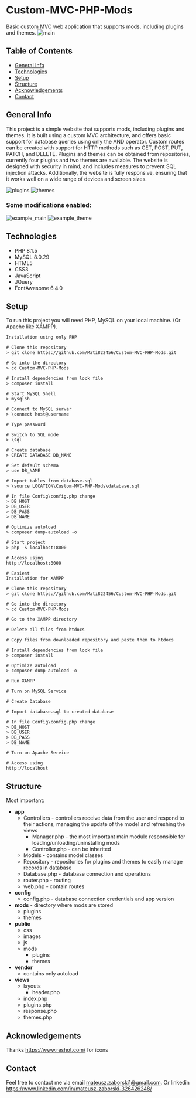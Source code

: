 # Custom-MVC-PHP-Mods
Basic custom MVC web application that supports mods, including plugins and themes.
![main](https://user-images.githubusercontent.com/103435077/233659091-25386326-68cf-43bd-93c0-ed0196ee81b6.png)

## Table of Contents
* [General Info](#general-info)
* [Technologies](#technologies)
* [Setup](#setup)
* [Structure](#structure)
* [Acknowledgements](#acknowledgements)
* [Contact](#contact)

## General Info
This project is a simple website that supports mods, including plugins and themes. It is built using a custom MVC architecture, and offers basic support for database queries using only the AND operator. Custom routes can be created with support for HTTP methods such as GET, POST, PUT, PATCH, and DELETE. Plugins and themes can be obtained from repositories, currently four plugins and two themes are available. The website is designed with security in mind, and includes measures to prevent SQL injection attacks. Additionally, the website is fully responsive, ensuring that it works well on a wide range of devices and screen sizes.

![plugins](https://user-images.githubusercontent.com/103435077/234556208-3bff4128-5b6a-428c-9f96-63a2dfc8ac69.png)
![themes](https://user-images.githubusercontent.com/103435077/234405737-c89a9ab5-6fda-4087-afd9-46140160bffb.png)

### Some modifications enabled:
![example_main](https://user-images.githubusercontent.com/103435077/233671184-4b452552-0dbf-442d-bbdc-051a146ef444.png)
![example_theme](https://user-images.githubusercontent.com/103435077/234405746-adf82d3b-8197-4c5b-aa23-616d11eba370.png)

## Technologies
* PHP 8.1.5
* MySQL 8.0.29
* HTML5
* CSS3
* JavaScript
* JQuery
* FontAwesome 6.4.0

## Setup
To run this project you will need PHP, MySQL on your local machine. (Or Apache like XAMPP).

```
Installation using only PHP

# Clone this repository
> git clone https://github.com/Mati822456/Custom-MVC-PHP-Mods.git

# Go into the directory
> cd Custom-MVC-PHP-Mods

# Install dependencies from lock file
> composer install

# Start MySQL Shell
> mysqlsh

# Connect to MySQL server
> \connect host@username

# Type password

# Switch to SQL mode
> \sql

# Create database
> CREATE DATABASE DB_NAME

# Set default schema
> use DB_NAME

# Import tables from database.sql
> \source LOCATION\Custom-MVC-PHP-Mods\database.sql

# In file Config\config.php change
> DB_HOST
> DB_USER
> DB_PASS
> DB_NAME

# Optimize autoload
> composer dump-autoload -o

# Start project
> php -S localhost:8000

# Access using
http://localhost:8000
```

```
# Easiest
Installation for XAMPP

# Clone this repository
> git clone https://github.com/Mati822456/Custom-MVC-PHP-Mods.git

# Go into the directory
> cd Custom-MVC-PHP-Mods

# Go to the XAMPP directory

# Delete all files from htdocs

# Copy files from downloaded repository and paste them to htdocs

# Install dependencies from lock file
> composer install

# Optimize autoload
> composer dump-autoload -o

# Run XAMPP

# Turn on MySQL Service

# Create Database

# Import database.sql to created database

# In file Config\config.php change
> DB_HOST
> DB_USER
> DB_PASS
> DB_NAME

# Turn on Apache Service

# Access using
http://localhost
```

## Structure
Most important:
* **app**
    - Controllers   -   controllers receive data from the user and respond to their actions, managing the update of the model and refreshing the views
        -   Manager.php     -   the most important main module responsible for loading/unloading/uninstalling mods
        -   Controller.php  -   can be inherited
    - Models        -   contains model classes 
    - Repository    -   repositories for plugins and themes to easily manage records in database
    - Database.php  -   database connection and operations
    - router.php    -   routing 
    - web.php       -   contain routes
* **config**
    - config.php    -   database connection credentials and app version
* **mods**  -   directory where mods are stored
    - plugins
    - themes
* **public**
    - css
    - images
    - js
    - mods
        - plugins
        - themes
* **vendor**
    - contains only autoload
* **views**
    - layouts
        - header.php
    - index.php
    - plugins.php
    - response.php
    - themes.php
## Acknowledgements
Thanks https://www.reshot.com/ for icons

## Contact
Feel free to contact me via email mateusz.zaborski1@gmail.com.
Or linkedin https://www.linkedin.com/in/mateusz-zaborski-326426248/